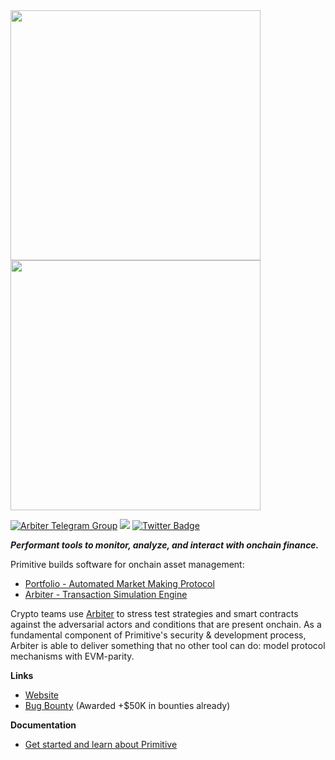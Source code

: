 <img src="https://user-images.githubusercontent.com/38409137/214508378-0c496fdd-4ce4-4423-a059-8b0d28d563f9.png#gh-light-mode-only" width="400">
<img src="https://user-images.githubusercontent.com/38409137/214508202-218ec073-fee6-47c7-acb7-075e02991637.png#gh-dark-mode-only" width="400">

[![Arbiter Telegram Group](https://img.shields.io/endpoint?color=neon&style=flat-square&url=https%3A%2F%2Ftg.sumanjay.workers.dev%2Farbiter_rs)](https://t.me/arbiter_rs)
 [![](https://dcbadge.vercel.app/api/server/primitive?style=flat)](https://discord.gg/primitive) [![Twitter Badge](https://badgen.net/badge/icon/twitter?icon=twitter&label)](https://twitter.com/primitivefi)

***Performant tools to monitor, analyze, and interact with onchain finance.***

 Primitive builds software for onchain asset management:
- [Portfolio - Automated Market Making Protocol](https://github.com/primitivefinance/portfolio)
- [Arbiter   - Transaction Simulation Engine](https://github.com/primitivefinance/arbiter)

 Crypto teams use [Arbiter](https://github.com/primitivefinance/arbiter) to stress test strategies and smart contracts against the adversarial actors and conditions that are present onchain. As a fundamental component of Primitive's security & development process, Arbiter is able to deliver something that no other tool can do: model protocol mechanisms with EVM-parity.
 
**Links**
 - [Website](https://primitive.xyz)
 - [Bug Bounty](https://immunefi.com/bounty/primitive/) (Awarded +$50K in bounties already)


**Documentation**
- [Get started and learn about Primitive](https://docs.primitive.xyz/)
